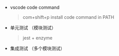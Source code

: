 - vscode code command

  > com+shift+p install code command in PATH

- 单元测试 （模块测试）

  > jest + enzyme

* 集成测试 （多个模块测试）
